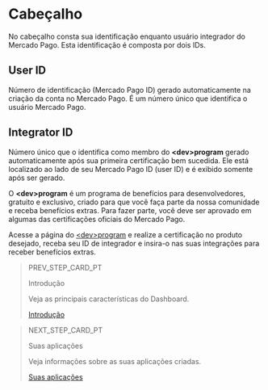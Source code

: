 # Cabeçalho
 
No cabeçalho consta sua identificação enquanto usuário integrador do Mercado Pago. Esta identificação é composta por dois IDs.
 
## User ID
 
Número de identificação (Mercado Pago ID) gerado automaticamente na criação da conta no Mercado Pago. É um número único que identifica o usuário Mercado Pago.
 
## Integrator ID
 
Número único que o identifica como membro do **&lt;dev&gt;program** gerado automaticamente após sua primeira certificação bem sucedida. Ele está localizado ao lado de seu Mercado Pago ID (user ID) e é exibido somente após ser gerado.
 
O **&lt;dev&gt;program** é um programa de benefícios para desenvolvedores, gratuito e exclusivo, criado para que você faça parte da nossa comunidade e receba benefícios extras. Para fazer parte, você deve ser aprovado em algumas das certificações oficiais do Mercado Pago.
 
Acesse a página do [&lt;dev&gt;program](https://www.mercadopago[FAKER][URL][DOMAIN]/developers/pt/developer-program) e realize a certificação no produto desejado, receba seu ID de integrador e insira-o nas suas integrações para receber benefícios extras.

> PREV_STEP_CARD_PT
>
> Introdução
>
> Veja as principais características do Dashboard.
>
> [Introdução](/developers/pt/guides/additional-content/dashboard/introduction)

> NEXT_STEP_CARD_PT
>
> Suas aplicações
>
> Veja informações sobre as suas aplicações criadas.
>
> [Suas aplicações](/developers/pt/guides/additional-content/dashboard/applications)